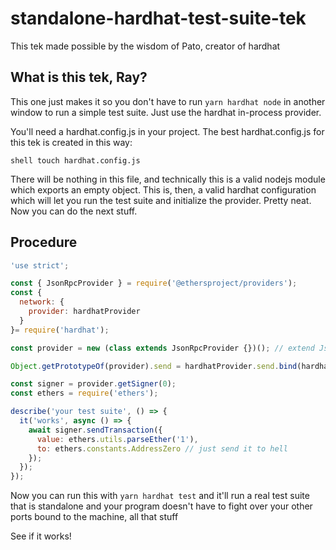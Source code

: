 # standalone-hardhat-test-suite-tek

This tek made possible by the wisdom of Pato, creator of hardhat

## What is this tek, Ray?

This one just makes it so you don't have to run `yarn hardhat node` in another window to run a simple test suite. Just use the hardhat in-process provider.

You'll need a hardhat.config.js in your project. The best hardhat.config.js for this tek is created in this way:

``shell
touch hardhat.config.js
``

There will be nothing in this file, and technically this is a valid nodejs module which exports an empty object. This is, then, a valid hardhat configuration which will let you run the test suite and initialize the provider. Pretty neat. Now you can do the next stuff.

## Procedure

```js
'use strict';

const { JsonRpcProvider } = require('@ethersproject/providers');
const { 
  network: {
    provider: hardhatProvider
  }
}= require('hardhat');

const provider = new (class extends JsonRpcProvider {})(); // extend JsonRpcProvider so we can break it safely

Object.getPrototypeOf(provider).send = hardhatProvider.send.bind(hardhatProvider); // much better

const signer = provider.getSigner(0);
const ethers = require('ethers');

describe('your test suite', () => {
  it('works', async () => {
    await signer.sendTransaction({
      value: ethers.utils.parseEther('1'),
      to: ethers.constants.AddressZero // just send it to hell
    });
  });
});

```

Now you can run this with `yarn hardhat test` and it'll run a real test suite that is standalone and your program doesn't have to fight over your other ports bound to the machine, all that stuff

See if it works!
